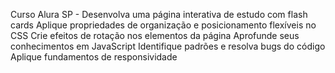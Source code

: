 Curso Alura SP - 
Desenvolva uma página interativa de estudo com flash cards
Aplique propriedades de organização e posicionamento flexíveis no CSS
Crie efeitos de rotação nos elementos da página
Aprofunde seus conhecimentos em JavaScript
Identifique padrões e resolva bugs do código
Aplique fundamentos de responsividade
